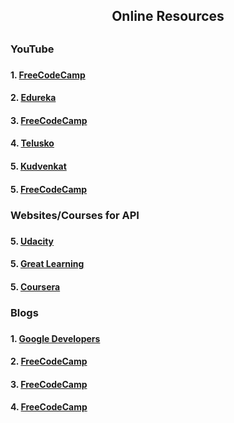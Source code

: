 <h2 align="center"> Online Resources<h2>
<h3> YouTube<h3>
<h4>1. <a href="https://www.youtube.com/watch?v=GZvSYJDk-us"> FreeCodeCamp</a></h4>
<h4>2. <a href="https://www.youtube.com/watch?v=rtWH70_MMHM"> Edureka</a></h4>
<h4>3. <a href="https://www.youtube.com/watch?v=VywxIQ2ZXw4"> FreeCodeCamp</a></h4>
 <h4>4. <a href="https://www.youtube.com/watch?v=BZi44GOD8kY"> Telusko</a></h4>
 <h4>5. <a href="https://www.youtube.com/watch?v=0pcM6teVdKk&list=PL6n9fhu94yhW7yoUOGNOfHurUE6bpOO2b"> Kudvenkat</a></h4>
  <h4>5. <a href="https://www.youtube.com/watch?v=0sOvCWFmrtA"> FreeCodeCamp</a></h4>
  
<h3> Websites/Courses for API<h3>
<h4>5. <a href="https://www.udacity.com/course/designing-restful-apis--ud388"> Udacity</a></h4>
<h4>5. <a href="https://www.mygreatlearning.com/api/free-courses?p=2#subject-courses-section"> Great Learning</a></h4>
<h4>5. <a href="https://www.coursera.org/courses?query=api"> Coursera</a></h4> 
<h3> Blogs<h3>
 <h4>1. <a href="https://developers.google.com/blogger/docs/3.0/using"> Google Developers</a></h4>
  <h4>2. <a href=" "> FreeCodeCamp</a></h4>
  <h4>3. <a href=" "> FreeCodeCamp</a></h4>
  <h4>4. <a href=" "> FreeCodeCamp</a></h4>
